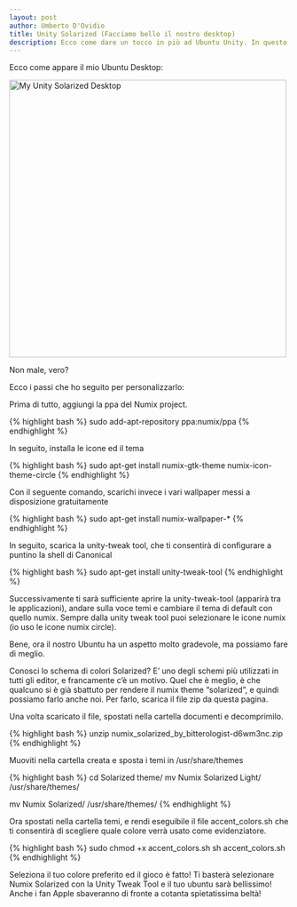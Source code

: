 ```yaml
---
layout: post
author: Umberto D'Ovidio
title: Unity Solarized (Facciamo bello il nostro desktop)
description: Ecco come dare un tocco in più ad Ubuntu Unity. In questo post spiego come installare le icone numix, cambiare lo schema di colori al terminale e alla shell Unity.
---
```


Ecco come appare il mio Ubuntu Desktop:
<!-- more -->


<img src="{{ site.url }}/assets/solarizednumix.png" alt="My Unity Solarized Desktop" style="width: 500px;"/>

Non male, vero?

Ecco i passi che ho seguito per personalizzarlo:


Prima di tutto, aggiungi la ppa del Numix project.

{% highlight bash %}
sudo add-apt-repository ppa:numix/ppa
{% endhighlight %}

In seguito, installa le icone ed il tema

{% highlight bash %}
sudo apt-get install numix-gtk-theme numix-icon-theme-circle
{% endhighlight %}

Con il seguente comando, scarichi invece i vari wallpaper messi a disposizione gratuitamente

{% highlight bash %}
sudo apt-get install numix-wallpaper-*
{% endhighlight %}

In seguito, scarica la unity-tweak tool, che ti consentirà di configurare a puntino la shell di Canonical

{% highlight bash %}
sudo apt-get install unity-tweak-tool
{% endhighlight %}

Successivamente ti sarà sufficiente aprire la unity-tweak-tool (apparirà tra le applicazioni), andare sulla voce temi e cambiare il tema di default con quello numix. Sempre dalla unity tweak tool puoi selezionare le icone numix (io uso le icone numix circle).

Bene, ora il nostro Ubuntu ha un aspetto molto gradevole, ma possiamo fare di meglio.

Conosci lo schema di colori Solarized? E’ uno degli schemi più utilizzati in tutti gli editor, e francamente c’è un motivo. Quel che è meglio, è che qualcuno si è già sbattuto per rendere il numix theme “solarized”, e quindi possiamo farlo anche noi. Per farlo, scarica il file zip da questa pagina.

Una volta scaricato il file, spostati nella cartella documenti e decomprimilo.

{% highlight bash %}
unzip numix_solarized_by_bitterologist-d6wm3nc.zip
{% endhighlight %}

Muoviti nella cartella creata e sposta i temi in /usr/share/themes

{% highlight bash %}
cd Solarized theme/ mv Numix Solarized Light/   /usr/share/themes/

mv Numix Solarized/    /usr/share/themes/
{% endhighlight %}

Ora spostati nella cartella temi,  e rendi eseguibile il file accent_colors.sh che ti consentirà di scegliere quale colore verrà usato come evidenziatore.

{% highlight bash %}
sudo chmod +x accent_colors.sh sh accent_colors.sh
{% endhighlight %}

Seleziona il tuo colore preferito ed il gioco è fatto!
Ti basterà selezionare Numix Solarized con la Unity Tweak Tool e il tuo ubuntu sarà bellissimo! Anche i fan Apple sbaveranno di fronte a cotanta spietatissima beltà!
